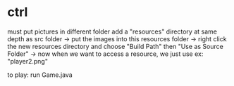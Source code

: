 # ctrl
must put pictures in different folder
add a "resources" directory at same depth as src folder -> put the images into this resources folder ->
right click the new resources directory and choose "Build Path" then "Use as Source Folder" -> now when we want to access a resource, we just use ex: "player2.png"

to play: run Game.java
